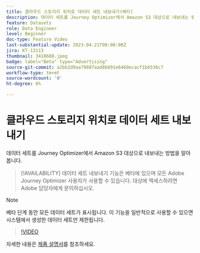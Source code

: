 ```yaml
---
title: 클라우드 스토리지 위치로 데이터 세트 내보내기(베타)
description: 데이터 세트를 Journey Optimizer에서 Amazon S3 대상으로 내보내는 방법을 알아봅니다.
feature: Datasets
role: Data Engineer
level: Beginner
doc-type: Feature Video
last-substantial-update: 2023-04-21T00:00:00Z
jira: KT-13113
thumbnail: 3418688.jpeg
badge: label="Beta" type="Advertising"
source-git-commit: a2bb2d9aa79887aad8b891e6460ecacf1b6536c7
workflow-type: tm+mt
source-wordcount: '0'
ht-degree: 0%

---
```



# 클라우드 스토리지 위치로 데이터 세트 내보내기

데이터 세트를 Journey Optimizer에서 Amazon S3 대상으로 내보내는 방법을 알아봅니다.

>[!AVAILABILITY]
>데이터 세트 내보내기 기능은 베타에 있으며 모든 Adobe Journey Optimizer 사용자가 사용할 수 있습니다. 대상에 액세스하려면 Adobe 담당자에게 문의하십시오.

>[!NOTE]
>베타 단계 동안 모든 데이터 세트가 표시됩니다. 이 기능을 일반적으로 사용할 수 있으면 시스템에서 생성한 데이터 세트만 제한됩니다.

>[!VIDEO](https://video.tv.adobe.com/v/3418688/?quality=12&learn=on)

자세한 내용은 [제품 설명서](https://experienceleague.adobe.com/docs/journey-optimizer/using/data-management/datasets/export-datasets.html?lang=en)를 참조하세요.
